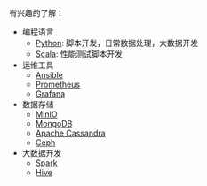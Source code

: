 有兴趣的了解：

- 编程语言
  - [Python](https://www.python.org/): 脚本开发，日常数据处理，大数据开发
  - [Scala](https://www.scala-lang.org/): 性能测试脚本开发
- 运维工具
  - [Ansible](https://www.ansible.com/)
  - [Prometheus](https://prometheus.io/)
  - [Grafana](https://grafana.com/)
- 数据存储
  - [MinIO](https://min.io/)
  - [MongoDB](https://www.mongodb.com/)
  - [Apache Cassandra](http://cassandra.apache.org/)
  - [Ceph](https://ceph.io/)
- 大数据开发
  - [Spark](https://spark.apache.org/)
  - [Hive](http://hive.apache.org/)
